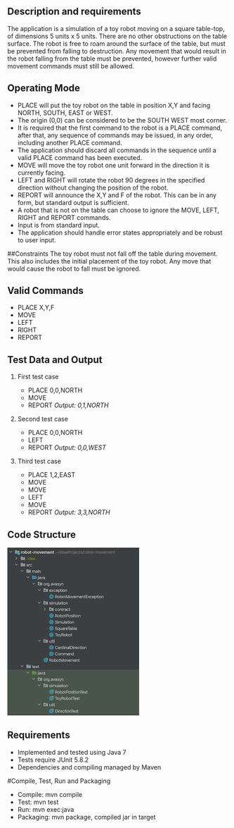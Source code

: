 ## Description and requirements
The application is a simulation of a toy robot moving on a square table-top, of dimensions 5 units x 5 units. There are no
other obstructions on the table surface. The robot is free to roam around the surface of the table, but must be prevented
from falling to destruction. Any movement that would result in the robot falling from the table must be prevented,
however further valid movement commands must still be allowed.

## Operating Mode
* PLACE will put the toy robot on the table in position X,Y and facing NORTH, SOUTH, EAST or WEST. 
* The origin (0,0) can be considered to be the SOUTH WEST most corner. 
* It is required that the first command to the robot is a PLACE command, after that, any sequence of commands may be issued, in any order, including another PLACE command. 
* The application should discard all commands in the sequence until a valid PLACE command has been executed. 
* MOVE will move the toy robot one unit forward in the direction it is currently facing. 
* LEFT and RIGHT will rotate the robot 90 degrees in the specified direction without changing the position of the
robot. 
* REPORT will announce the X,Y and F of the robot. This can be in any form, but standard output is sufficient. 
* A robot that is not on the table can choose to ignore the MOVE, LEFT, RIGHT and REPORT commands. 
* Input is from standard input. 
* The application should handle error states appropriately and be robust to user input.

##Constraints
The toy robot must not fall off the table during movement. This also includes the initial placement of the toy robot. Any
move that would cause the robot to fall must be ignored.

##  Valid Commands
* PLACE X,Y,F
* MOVE
* LEFT
* RIGHT
* REPORT

## Test Data and Output
1. First test case
   * PLACE 0,0,NORTH
   * MOVE
   * REPORT
*Output: 0,1,NORTH*

2. Second test case
   * PLACE 0,0,NORTH
   * LEFT
   * REPORT
*Output: 0,0,WEST*

3. Third test case
   * PLACE 1,2,EAST
   * MOVE
   * MOVE
   * LEFT
   * MOVE
   * REPORT
*Output: 3,3,NORTH*

## Code Structure
![photo](class-structure.png)


## Requirements
* Implemented and tested using Java 7 
* Tests require JUnit 5.8.2 
* Dependencies and compiling managed by Maven

#Compile, Test, Run and Packaging
* Compile: mvn compile 
* Test: mvn test 
* Run: mvn exec:java 
* Packaging: mvn package, compiled jar in target